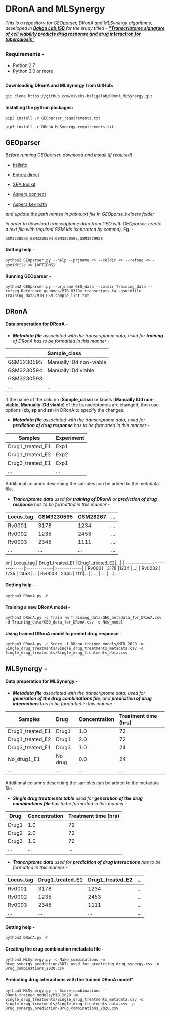 # DRonA and MLSynergy

_This is a repository for GEOparser, DRonA and MLSynergy algorithms, developed in [__Baliga Lab,ISB__](https://baliga.systemsbiology.net/) for the study titled - [__"Transcriptome signature of cell viability predicts drug response and drug interaction for tuberculosis"__](https://www.biorxiv.org/content/10.1101/2021.02.09.430468v2)_
##
### Requirements -
- Python 2.7
- Python 3.0 or more
## 

#### Downloading DRonA and MLSynergy from GitHub:

```
git clone https://github.com/viveks-baligalab/DRonA_MLSynergy.git
```  

#### Installing the python packages:

```
pip2 install -r GEOparser_requirements.txt
```
```
pip3 install -r DRonA_MLSynergy_requirements.txt
```

## GEOparser

*_Before running GEOparser, download and install (if required)_*

-  [kallisto](https://pachterlab.github.io/kallisto/)

-  [Entrez direct](https://www.ncbi.nlm.nih.gov/books/NBK179288/)

-  [SRA toolkit](https://ncbi.github.io/sra-tools/)

-  [Aspera connect](https://www.ibm.com/aspera/connect/)

-  [Aspera key path](https://www.ncbi.nlm.nih.gov/sra/docs/aspera-key-pairs/)

*and update the path names in paths.txt file in GEOparse_helpers folder*

*In order to download transcriptome data from GEO with GEOparser, create a text file with required GSM ids (seperated by comma)*. Eg. -
```
GSM3230595,GSM3230594,GSM3230593,GSM3229928
```
#### Getting help - 

```
python2 GEOparser.py --help --prjname <> --coldir <> --refseq <> -gsmidfile <> [OPTIONS]
```

#### Running GEOparser -


```
python2 GEOparser.py --prjname GEO_data --coldir Training_data --refseq Reference_genomes/MTB_H37Rv_transcripts.fa -gsmidfile Training_data/MTB_GSM_sample_list.txt
```

## DRonA

#### Data preperation for DRonA -
+ *__Metadata file__ associated with the transcriptome data, used for __training__ of DRonA has to be formatted in this manner -*

|         | Sample_class           | 
| ------------- |:-------------|
| GSM3230595    | Manually IDd non-viable | 
| GSM3230594    | Manually IDd viable      |   
| GSM3230593 |       | 
| ... | ...      |   

If the name of the column (__Sample_class__) or labels (__Manually IDd non-viable, Manually IDd viable__) of the transcriptomes are changed, then use options (__cb, sp__ and __sn__) in DRonA to specify the changes.

+ *__Metadata file__ associated with the transcriptome data, used for __prediction of drug response__ has to be formatted in this manner -*

|     Samples    | Experiment           | 
| ------------- |:-------------|
| Drug1_treated_E1    | Exp1 | 
| Drug1_treated_E2    | Exp2      |   
| Drug3_treated_E1 |     Exp1  | 
| ... | ...      |   

 Additional columns describing the samples can be added to the metadata file. 

+ *__Trancriptome data__ used for __training of DRonA__ or __prediction of drug response__ has to be formatted in this manner -*

|      Locus_tag   | GSM3230595           | GSM28267|...|
| ------------- |:-------------|:-------------|:-------------|
|   Rv0001  | 3178 |1234 |...|
|  Rv0002   | 1235      |  2453 |...
| Rv0003 |   2345    | 1111|...|
| ... | ...      | ...|...|
 or 
|      Locus_tag   | Drug1_treated_E1           | Drug1_treated_E2|...|
| ------------- |:-------------|:-------------|:-------------|
|   Rv0001  | 3178 |1234 |...|
|  Rv0002   | 1235      |  2453 |...
| Rv0003 |   2345    | 1111|...|
| ... | ...      | ...|...|

#### Getting help -

```
python3 DRonA.py -h
```

#### Training a new DRonA model -

```
python3 DRonA.py -c Train -m Training_data/GEO_metadata_for_DRonA.csv -d Training_data/GEO_data_for_DRonA.csv -o New_model
```

#### Using trained DRonA model to predict drug response - 

```
python3 DRonA.py -c Score -f DRonA_trained_models/MTB_2020 -m Single_drug_treatments/Single_drug_treatments_metadata.csv -d Single_drug_treatments/Single_drug_treatments_data.csv
```

## MLSynergy -

#### Data preperation for MLSynergy -

+ *__Metadata file__ associated with the transcriptome data, used for __generation of the drug combinations file__, and  __predicition of drug interactions__ has to be formatted in this manner -*

|     Samples    | Drug           | Concentration| Treatment time (hrs)|
| ------------- |:-------------|:-------------|:-------------|
| Drug1_treated_E1    | Drug1 | 1.0|72|
| Drug1_treated_E2    | Drug1      |  2.0| 72 |
| Drug3_treated_E1 |     Drug3  | 1.0 | 24|
| No_drug1_E1 |     No drug  | 0.0 | 24 |
| ... | ...      |   ...|...|

Additional columns describing the samples can be added to the metadata file. 

+ *__Single drug treatments table__ used for __generation of the drug combinations file__ has to be formatted in this manner -*

| Drug           | Concentration| Treatment time (hrs)|
| -------------|:-------------|:-------------|
| Drug1 | 1.0|72|
| Drug2 |  2.0| 72 |
| Drug3  | 1.0 | 72|
| ...      |   ...|...|

+ *__Trancriptome data__ used for __predicition of drug interactions__ has to be formatted in this manner -*

|      Locus_tag   | Drug1_treated_E1           | Drug1_treated_E2|...|
| ------------- |:-------------|:-------------|:-------------|
|   Rv0001  | 3178 |1234 |...|
|  Rv0002   | 1235      |  2453 |...
| Rv0003 |   2345    | 1111|...|
| ... | ...      | ...|...|

#### Getting help -

```
python3 DRonA.py -h
```

#### Creating the drug combination metadata file - 

```
python3 MLSynergy.py -c Make_combinations -m Drug_synergy_prediction/SDTs_used_for_predicting_drug_synergy.csv -o Drug_combinations_2020.csv
```

#### Predicting drug interactions with the trained DRonA model*

```
python3 MLSynergy.py -c Score_combinations -f DRonA_trained_models/MTB_2020 -m Single_drug_treatments/Single_drug_treatments_metadata.csv -d Single_drug_treatments/Single_drug_treatments_data.csv -p Drug_synergy_prediction/Drug_combinations_2020.csv
```
